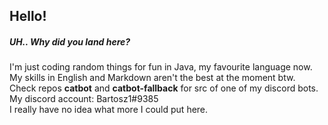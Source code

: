 ## Hello!
##### UH.. Why did you land here?
I'm just coding random things for fun in Java, my favourite language now. <br/>
My skills in English and Markdown aren't the best at the moment btw. <br/>
Check repos **catbot** and **catbot-fallback** for src of one of my discord bots.
My discord account: Bartosz1#9385 <br/>
I really have no idea what more I could put here.
